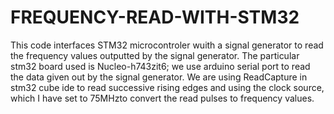 # FREQUENCY-READ-WITH-STM32
This code interfaces STM32 microcontroler wuith a signal generator to read the frequency values outputted by the signal generator. The particular stm32 board used is Nucleo-h743zit6; we use arduino serial port to read the data given out by the signal generator. We are using ReadCapture in stm32 cube ide to read successive rising edges and using the clock source, which I have set to 75MHzto convert the read pulses to frequency values.
